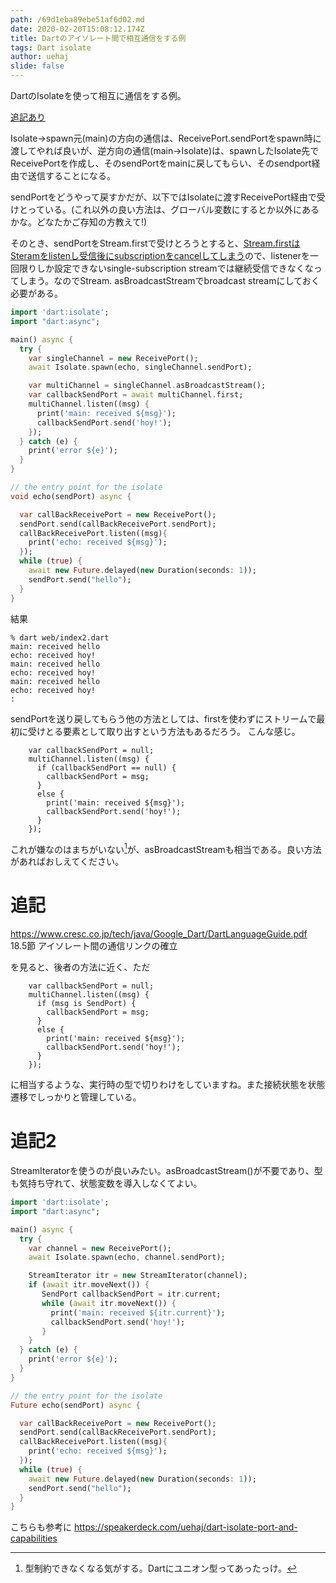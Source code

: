 ```yaml
---
path: /69d1eba89ebe51af6d02.md
date: 2020-02-20T15:08:12.174Z
title: Dartのアイソレート間で相互通信をする例
tags: Dart isolate
author: uehaj
slide: false
---
```

DartのIsolateを使って相互に通信をする例。

[追記あり](https://qiita.com/uehaj/items/69d1eba89ebe51af6d02#%E8%BF%BD%E8%A8%982)

Isolate→spawn元(main)の方向の通信は、ReceivePort.sendPortをspawn時に渡してやれば良いが、逆方向の通信(main→Isolate)は、spawnしたIsolate先でReceivePortを作成し、そのsendPortをmainに戻してもらい、そのsendport経由で送信することになる。

sendPortをどうやって戻すかだが、以下ではIsolateに渡すReceivePort経由で受けとっている。(これ以外の良い方法は、グローバル変数にするとか以外にあるかな。どなたかご存知の方教えて!)

そのとき、sendPortをStream.firstで受けとろうとすると、[Stream.firstはSteramをlistenし受信後にsubscriptionをcancelしてしまう](https://api.dartlang.org/stable/1.24.3/dart-async/Stream/first.html)ので、listenerを一回限りしか設定できないsingle-subscription streamでは継続受信できなくなってしまう。なのでStream. asBroadcastStreamでbroadcast streamにしておく必要がある。


```dart
import 'dart:isolate';
import "dart:async";

main() async {
  try {
    var singleChannel = new ReceivePort();
    await Isolate.spawn(echo, singleChannel.sendPort);

    var multiChannel = singleChannel.asBroadcastStream();
    var callbackSendPort = await multiChannel.first;
    multiChannel.listen((msg) {
      print('main: received ${msg}');
      callbackSendPort.send('hoy!');
    });
  } catch (e) {
    print('error ${e}');
  }
}

// the entry point for the isolate
void echo(sendPort) async {

  var callBackReceivePort = new ReceivePort();
  sendPort.send(callBackReceivePort.sendPort);
  callBackReceivePort.listen((msg){
    print('echo: received ${msg}');
  });
  while (true) {
    await new Future.delayed(new Duration(seconds: 1));
    sendPort.send("hello");
  }
}
```

結果

```
% dart web/index2.dart
main: received hello
echo: received hoy!
main: received hello
echo: received hoy!
main: received hello
echo: received hoy!
:
```


sendPortを送り戻してもらう他の方法としては、firstを使わずにストリームで最初に受けとる要素として取り出すという方法もあるだろう。
こんな感じ。

```
    var callbackSendPort = null;
    multiChannel.listen((msg) {
      if (callbackSendPort == null) {
        callbackSendPort = msg;
      }
      else {
        print('main: received ${msg}');
        callbackSendPort.send('hoy!');
      }
    });
```

これが嫌なのはまちがいない[^1]が、asBroadcastStreamも相当である。良い方法があればおしえてください。

[^1]: 型制約できなくなる気がする。Dartにユニオン型ってあったっけ。

# 追記

https://www.cresc.co.jp/tech/java/Google_Dart/DartLanguageGuide.pdf
18.5節 アイソレート間の通信リンクの確立

を見ると、後者の方法に近く、ただ

```
    var callbackSendPort = null;
    multiChannel.listen((msg) {
      if (msg is SendPort) {
        callbackSendPort = msg;
      }
      else {
        print('main: received ${msg}');
        callbackSendPort.send('hoy!');
      }
    });
```

に相当するような、実行時の型で切りわけをしていますね。また接続状態を状態遷移でしっかりと管理している。

# 追記2

StreamIteratorを使うのが良いみたい。asBroadcastStream()が不要であり、型も気持ち守れて、状態変数を導入しなくてよい。

```dart
import 'dart:isolate';
import "dart:async";

main() async {
  try {
    var channel = new ReceivePort();
    await Isolate.spawn(echo, channel.sendPort);

    StreamIterator itr = new StreamIterator(channel);
    if (await itr.moveNext()) {
       SendPort callbackSendPort = itr.current;
       while (await itr.moveNext()) {
         print('main: received ${itr.current}');
         callbackSendPort.send('hoy!');
       }
    }
  } catch (e) {
    print('error ${e}');
  }
}

// the entry point for the isolate
Future echo(sendPort) async {

  var callBackReceivePort = new ReceivePort();
  sendPort.send(callBackReceivePort.sendPort);
  callBackReceivePort.listen((msg){
    print('echo: received ${msg}');
  });
  while (true) {
    await new Future.delayed(new Duration(seconds: 1));
    sendPort.send("hello");
  }
}

```

こちらも参考に
https://speakerdeck.com/uehaj/dart-isolate-port-and-capabilities


